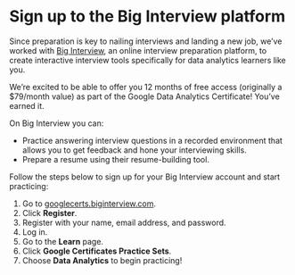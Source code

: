 # Sign up to the Big Interview platform

Since preparation is key to nailing interviews and landing a new job, we’ve worked with [Big Interview](https://biginterview.com/), an online interview preparation platform, to create interactive interview tools specifically for data analytics learners like you.

We’re excited to be able to offer you 12 months of free access (originally a $79/month value) as part of the Google Data Analytics Certificate! You’ve earned it.

On Big Interview you can:

- Practice answering interview questions in a recorded environment that allows you to get feedback and hone your interviewing skills.
- Prepare a resume using their resume-building tool.

Follow the steps below to sign up for your Big Interview account and start practicing:

1. Go to [googlecerts.biginterview.com](https://googlecerts.biginterview.com/).
2. Click **Register**.
3. Register with your name, email address, and password.
4. Log in.
5. Go to the **Learn** page.
6. Click **Google Certificates Practice Sets**.
7. Choose **Data Analytics** to begin practicing!
